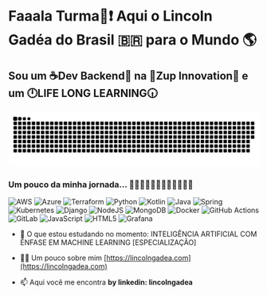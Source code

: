 # Faaala Turma👋❗ Aqui o Lincoln Gadéa do Brasil 🇧🇷 para o Mundo 🌎
## Sou um ☕Dev Backend🥸 na 🚀Zup Innovation🚀 e um 🕛LIFE LONG LEARNING🕡

![Snake animatioon](https://github.com/lincolngadea/lincolngadea/blob/master/github-user-contribution.svg)

### Um pouco da minha jornada... 🏃🏽‍♂️‍➡️🏃🏽‍♂️‍➡️🏃🏽‍♂️‍➡️

![AWS](https://img.shields.io/badge/AWS-%23FF9900.svg?style=for-the-badge&logo=amazon-aws&logoColor=white)
![Azure](https://img.shields.io/badge/azure-%230072C6.svg?style=for-the-badge&logo=microsoftazure&logoColor=white)
![Terraform](https://img.shields.io/badge/terraform-%235835CC.svg?style=for-the-badge&logo=terraform&logoColor=white)
![Python](https://img.shields.io/badge/python-3670A0?style=for-the-badge&logo=python&logoColor=ffdd54)
![Kotlin](https://img.shields.io/badge/kotlin-%237F52FF.svg?style=for-the-badge&logo=kotlin&logoColor=white)
![Java](https://img.shields.io/badge/java-%23ED8B00.svg?style=for-the-badge&logo=openjdk&logoColor=white)
![Spring](https://img.shields.io/badge/spring-%236DB33F.svg?style=for-the-badge&logo=spring&logoColor=white)
![Kubernetes](https://img.shields.io/badge/kubernetes-%23326ce5.svg?style=for-the-badge&logo=kubernetes&logoColor=white)
![Django](https://img.shields.io/badge/django-%23092E20.svg?style=for-the-badge&logo=django&logoColor=white)
![NodeJS](https://img.shields.io/badge/node.js-6DA55F?style=for-the-badge&logo=node.js&logoColor=white)
![MongoDB](https://img.shields.io/badge/MongoDB-%234ea94b.svg?style=for-the-badge&logo=mongodb&logoColor=white)
![Docker](https://img.shields.io/badge/docker-%230db7ed.svg?style=for-the-badge&logo=docker&logoColor=white)
![GitHub Actions](https://img.shields.io/badge/github%20actions-%232671E5.svg?style=for-the-badge&logo=githubactions&logoColor=white)
![GitLab](https://img.shields.io/badge/gitlab-%23181717.svg?style=for-the-badge&logo=gitlab&logoColor=white)
![JavaScript](https://img.shields.io/badge/javascript-%23323330.svg?style=for-the-badge&logo=javascript&logoColor=%23F7DF1E)
![HTML5](https://img.shields.io/badge/html5-%23E34F26.svg?style=for-the-badge&logo=html5&logoColor=white)
![Grafana](https://img.shields.io/badge/grafana-%23F46800.svg?style=for-the-badge&logo=grafana&logoColor=white)

- 🔭 O que estou estudando no momento: INTELIGÊNCIA ARTIFICIAL COM ÊNFASE EM MACHINE LEARNING [ESPECIALIZAÇÃO]

- 👨‍💻 Um pouco sobre mim [https://lincolngadea.com](https://lincolngadea.com)

- 📫 Aqui você me encontra **by linkedin: lincolngadea**
